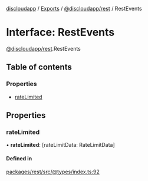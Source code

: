 [discloudapp](../README.md) / [Exports](../modules.md) / [@discloudapp/rest](../modules/discloudapp_rest.md) / RestEvents

# Interface: RestEvents

[@discloudapp/rest](../modules/discloudapp_rest.md).RestEvents

## Table of contents

### Properties

- [rateLimited](discloudapp_rest.RestEvents-1.md#ratelimited)

## Properties

### rateLimited

• **rateLimited**: [rateLimitData: RateLimitData]

#### Defined in

[packages/rest/src/@types/index.ts:92](https://github.com/discloud/discloud.app/blob/9c516a5/packages/rest/src/@types/index.ts#L92)
